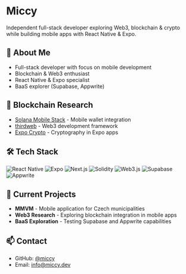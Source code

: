 # Miccy

Independent full-stack developer exploring Web3, blockchain & crypto while building mobile apps with React Native & Expo.

## 🚀 About Me
- Full-stack developer with focus on mobile development
- Blockchain & Web3 enthusiast
- React Native & Expo specialist
- BaaS explorer (Supabase, Appwrite)

## 🔗 Blockchain Research
- [Solana Mobile Stack](https://github.com/solana-mobile/mobile-wallet-adapter) - Mobile wallet integration
- [thirdweb](https://github.com/thirdweb-dev/js) - Web3 development framework
- [Expo Crypto](https://github.com/expo/expo/tree/main/packages/expo-crypto) - Cryptography in Expo apps

## 🛠 Tech Stack
![React Native](https://img.shields.io/badge/React_Native-20232A?style=for-the-badge&logo=react&logoColor=61DAFB)
![Expo](https://img.shields.io/badge/Expo-000020?style=for-the-badge&logo=expo&logoColor=white)
![Next.js](https://img.shields.io/badge/Next.js-000000?style=for-the-badge&logo=next.js&logoColor=white)
![Solidity](https://img.shields.io/badge/Solidity-363636?style=for-the-badge&logo=solidity&logoColor=white)
![Web3.js](https://img.shields.io/badge/Web3.js-F16822?style=for-the-badge&logo=web3.js&logoColor=white)
![Supabase](https://img.shields.io/badge/Supabase-3ECF8E?style=for-the-badge&logo=supabase&logoColor=white)
![Appwrite](https://img.shields.io/badge/Appwrite-F02E65?style=for-the-badge&logo=appwrite&logoColor=white)

## 🔭 Current Projects
- **MMVM** - Mobile application for Czech municipalities
- **Web3 Research** - Exploring blockchain integration in mobile apps
- **BaaS Exploration** - Testing Supabase and Appwrite capabilities

## 📫 Contact
- GitHub: [@miccy](https://github.com/miccy)
- Email: [info@miccy.dev](mailto:info@miccy.dev)
